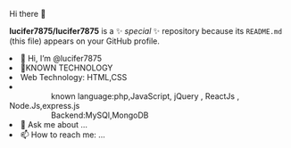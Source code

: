 Hi there 👋

**lucifer7875/lucifer7875** is a ✨ _special_ ✨ repository because its `README.md` (this file) appears on your GitHub profile.



 <li>👋 Hi, I’m @lucifer7875</li>

 <li>👀KNOWN TECHNOLOGY</li>
  <li style="margin-left:"30px">Web Technology: HTML,CSS  <li><br/>
       &nbsp;&nbsp;&nbsp;&nbsp;&nbsp;&nbsp;&nbsp;&nbsp;&nbsp;&nbsp;&nbsp;&nbsp;&nbsp;&nbsp;&nbsp;&nbsp;&nbsp;&nbsp; known language:php,JavaScript, jQuery , ReactJs , Node.Js,express.js<br/>
       &nbsp;&nbsp;&nbsp;&nbsp;&nbsp;&nbsp;&nbsp;&nbsp;&nbsp;&nbsp;&nbsp;&nbsp;&nbsp;&nbsp;&nbsp;&nbsp;&nbsp;&nbsp; Backend:MySQl,MongoDB<br/>
 
 <li>💬 Ask me about ...</li>
 <li>📫 How to reach me: ...</li>
 
 
 
